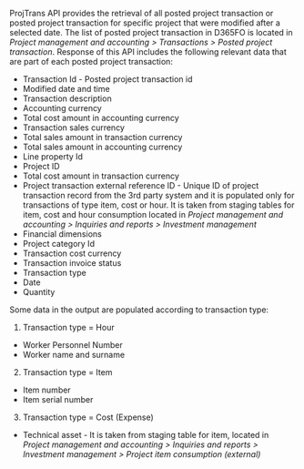 ProjTrans API provides the retrieval of all posted project transaction or posted project transaction for specific project that were modified after a selected date. The list of posted project transaction in D365FO is located in _Project management and accounting > Transactions > Posted project transaction_. Response of this API includes the following relevant data that are part of each posted project transaction:
- Transaction Id - Posted project transaction id
- Modified date and time
- Transaction description
- Accounting currency
- Total cost amount in accounting currency
- Transaction sales currency
- Total sales amount in transaction currency
- Total sales amount in accounting currency
- Line property Id
- Project ID
- Total cost amount in transaction currency
- Project transaction external reference ID - Unique ID of project transaction record from the 3rd party system and it is populated only for transactions of type item, cost or hour. It is taken from staging tables for item, cost and hour consumption located in _Project management and accounting > Inquiries and reports > Investment management_
- Financial dimensions
- Project category Id
- Transaction cost currency
- Transaction invoice status 
- Transaction type
- Date
- Quantity

Some data in the output are populated according to transaction type:
1. Transaction type = Hour
- Worker Personnel Number
- Worker name and surname
2. Transaction type = Item
- Item number
- Item serial number
3. Transaction type = Cost (Expense)
- Technical asset - It is taken from staging table for item, located in _Project management and accounting > Inquiries and reports > Investment management > Project item consumption (external)_

